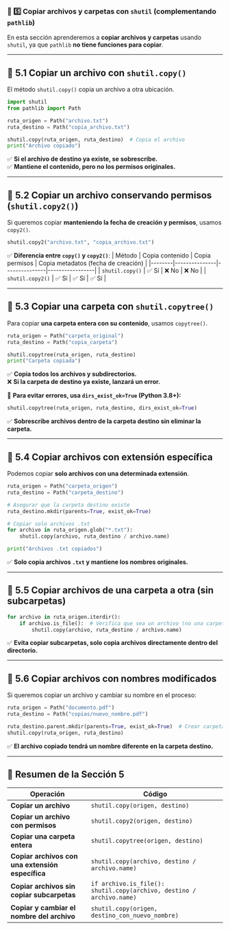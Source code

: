 ### **📌 5️⃣ Copiar archivos y carpetas con `shutil` (complementando `pathlib`)**  
En esta sección aprenderemos a **copiar archivos y carpetas** usando `shutil`, ya que `pathlib` **no tiene funciones para copiar**.

---

## **🔹 5.1 Copiar un archivo con `shutil.copy()`**
El método `shutil.copy()` copia un archivo a otra ubicación.

```python
import shutil
from pathlib import Path

ruta_origen = Path("archivo.txt")
ruta_destino = Path("copia_archivo.txt")

shutil.copy(ruta_origen, ruta_destino)  # Copia el archivo
print("Archivo copiado")
```
✅ **Si el archivo de destino ya existe, se sobrescribe.**  
✅ **Mantiene el contenido, pero no los permisos originales.**

---

## **🔹 5.2 Copiar un archivo conservando permisos (`shutil.copy2()`)**
Si queremos copiar **manteniendo la fecha de creación y permisos**, usamos `copy2()`.

```python
shutil.copy2("archivo.txt", "copia_archivo.txt")
```
✅ **Diferencia entre `copy()` y `copy2()`**:
| Método | Copia contenido | Copia permisos | Copia metadatos (fecha de creación) |
|--------|---------------|---------------|-----------------|
| `shutil.copy()` | ✅ Sí | ❌ No | ❌ No |
| `shutil.copy2()` | ✅ Sí | ✅ Sí | ✅ Sí |

---

## **🔹 5.3 Copiar una carpeta con `shutil.copytree()`**
Para copiar **una carpeta entera con su contenido**, usamos `copytree()`.

```python
ruta_origen = Path("carpeta_original")
ruta_destino = Path("copia_carpeta")

shutil.copytree(ruta_origen, ruta_destino)
print("Carpeta copiada")
```
✅ **Copia todos los archivos y subdirectorios.**  
❌ **Si la carpeta de destino ya existe, lanzará un error.**  

🔹 **Para evitar errores, usa `dirs_exist_ok=True` (Python 3.8+):**
```python
shutil.copytree(ruta_origen, ruta_destino, dirs_exist_ok=True)
```
✅ **Sobrescribe archivos dentro de la carpeta destino sin eliminar la carpeta.**

---

## **🔹 5.4 Copiar archivos con extensión específica**
Podemos copiar **solo archivos con una determinada extensión**.

```python
ruta_origen = Path("carpeta_origen")
ruta_destino = Path("carpeta_destino")

# Asegurar que la carpeta destino existe
ruta_destino.mkdir(parents=True, exist_ok=True)

# Copiar solo archivos .txt
for archivo in ruta_origen.glob("*.txt"):
    shutil.copy(archivo, ruta_destino / archivo.name)

print("Archivos .txt copiados")
```
✅ **Solo copia archivos `.txt` y mantiene los nombres originales.**

---

## **🔹 5.5 Copiar archivos de una carpeta a otra (sin subcarpetas)**
```python
for archivo in ruta_origen.iterdir():
    if archivo.is_file():  # Verifica que sea un archivo (no una carpeta)
        shutil.copy(archivo, ruta_destino / archivo.name)
```
✅ **Evita copiar subcarpetas, solo copia archivos directamente dentro del directorio.**

---

## **🔹 5.6 Copiar archivos con nombres modificados**
Si queremos copiar un archivo y cambiar su nombre en el proceso:

```python
ruta_origen = Path("documento.pdf")
ruta_destino = Path("copias/nuevo_nombre.pdf")

ruta_destino.parent.mkdir(parents=True, exist_ok=True)  # Crear carpeta si no existe
shutil.copy(ruta_origen, ruta_destino)
```
✅ **El archivo copiado tendrá un nombre diferente en la carpeta destino.**

---

## **📌 Resumen de la Sección 5**
| **Operación** | **Código** |
|--------------|------------|
| **Copiar un archivo** | `shutil.copy(origen, destino)` |
| **Copiar un archivo con permisos** | `shutil.copy2(origen, destino)` |
| **Copiar una carpeta entera** | `shutil.copytree(origen, destino)` |
| **Copiar archivos con una extensión específica** | `shutil.copy(archivo, destino / archivo.name)` |
| **Copiar archivos sin copiar subcarpetas** | `if archivo.is_file(): shutil.copy(archivo, destino / archivo.name)` |
| **Copiar y cambiar el nombre del archivo** | `shutil.copy(origen, destino_con_nuevo_nombre)` |

